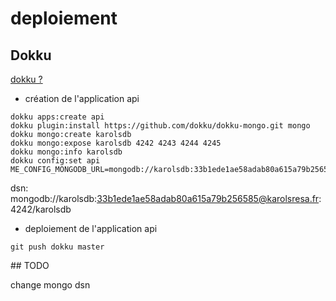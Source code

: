 # deploiement

## Dokku

[dokku ?](https://medium.com/nycplanninglabs/deploying-with-dokku-f00339d1a37f)

- création de l'application api

```
dokku apps:create api
dokku plugin:install https://github.com/dokku/dokku-mongo.git mongo
dokku mongo:create karolsdb
dokku mongo:expose karolsdb 4242 4243 4244 4245
dokku mongo:info karolsdb
dokku config:set api ME_CONFIG_MONGODB_URL=mongodb://karolsdb:33b1ede1ae58adab80a615a79b256585@karolsresa.fr:4242/karolsdb
```

dsn: mongodb://karolsdb:33b1ede1ae58adab80a615a79b256585@karolsresa.fr:4242/karolsdb

- deploiement de l'application api

```
git push dokku master
```

## TODO

change mongo dsn
